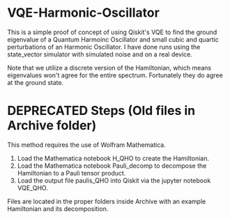 # VQE-Harmonic-Oscillator
This is a simple proof of concept of using Qiskit's VQE to find the ground eigenvalue of a Quantum Harmoinc Oscillator and small cubic and quartic  perturbations of an Harmonic Oscillator. I have done runs using the state_vector simulator with simulated noise and on a real device.

Note that we utilize a discrete version of the Hamiltonian, which means eigenvalues won't agree for the entire spectrum. Fortunately they do agree at the ground state.

# **DEPRECATED** Steps (Old files in Archive folder)
This method requires the use of Wolfram Mathematica.

1. Load the Mathematica notebook H_QHO to create the Hamiltonian.
2. Load the Mathematica notebook Pauli_decomp to decompose the Hamiltonian to a Pauli tensor product.
3. Load the output file paulis_QHO into Qiskit via the jupyter notebook VQE_QHO.

 Files are located in the proper folders inside Archive with an example Hamiltonian and its decomposition.
